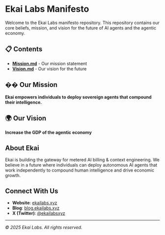 # Ekai Labs Manifesto

Welcome to the Ekai Labs manifesto repository. This repository contains our core beliefs, mission, and vision for the future of AI agents and the agentic economy.

## 📋 Contents

- **[Mission.md](./Mission.md)** - Our mission statement
- **[Vision.md](./Vision.md)** - Our vision for the future

## �� Our Mission

**Ekai empowers individuals to deploy sovereign agents that compound their intelligence.**

## 🌍 Our Vision

**Increase the GDP of the agentic economy**

## About Ekai

Ekai is building the gateway for metered AI billing & context engineering. We believe in a future where individuals can deploy autonomous AI agents that work independently to compound human intelligence and drive economic growth.

## Connect With Us

- **Website**: [ekailabs.xyz](https://ekailabs.xyz)
- **Blog**: [blog.ekailabs.xyz](https://blog.ekailabs.xyz)
- **X (Twitter)**: [@ekailabsxyz](https://x.com/ekailabsxyz)

---

*© 2025 Ekai Labs. All rights reserved.*
